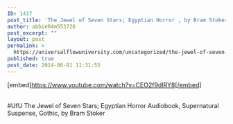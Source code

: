 ```yaml
---
ID: 1417
post_title: 'The Jewel of Seven Stars; Egyptian Horror , by Bram Stoker #UfU'
author: abbie04m553726
post_excerpt: ""
layout: post
permalink: >
  https://universalflowuniversity.com/uncategorized/the-jewel-of-seven-stars-egyptian-horror-by-bram-stoker-ufu/
published: true
post_date: 2014-06-01 11:31:55
---
```

[embed]https://www.youtube.com/watch?v=CEO2f9dIRY8[/embed]</br></br>
<p>#UfU The Jewel of Seven Stars; Egyptian Horror Audiobook, Supernatural Suspense, Gothic, by Bram Stoker </p>